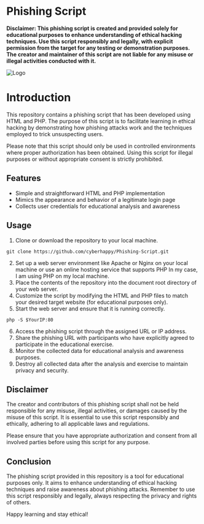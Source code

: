 # Phishing Script

**Disclaimer: This phishing script is created and provided solely for educational purposes to enhance understanding of
ethical hacking techniques. Use this script responsibly and legally, with explicit permission from the target for any
testing or demonstration purposes. The creator and maintainer of this script are not liable for any misuse or illegal
activities conducted with it.**

![Logo](https://b661725.smushcdn.com/661725/n1c9x4-content/uploads/2021/05/phishing.png?lossy=1&strip=1&webp=1)

# Introduction

This repository contains a phishing script that has been developed using HTML and PHP. The purpose of this script is to
facilitate learning in ethical hacking by demonstrating how phishing attacks work and the techniques employed to trick
unsuspecting users.

Please note that this script should only be used in controlled environments where proper authorization has been
obtained. Using this script for illegal purposes or without appropriate consent is strictly prohibited.

## Features

- Simple and straightforward HTML and PHP implementation
- Mimics the appearance and behavior of a legitimate login page
- Collects user credentials for educational analysis and awareness

## Usage

1. Clone or download the repository to your local machine.
<pre><code>git clone https://github.com/cyberhappy/Phishing-Script.git
</code></pre>
2. Set up a web server environment like Apache or Nginx on your local machine or use an online hosting service that
   supports PHP In my case, I am using PHP on my local machine.
3. Place the contents of the repository into the document root directory of your web server.
4. Customize the script by modifying the HTML and PHP files to match your desired target website (for educational
   purposes only).
5. Start the web server and ensure that it is running correctly.
<pre><code>php -S $YourIP:80
</code></pre>
6. Access the phishing script through the assigned URL or IP address.
7. Share the phishing URL with participants who have explicitly agreed to participate in the educational exercise.
8. Monitor the collected data for educational analysis and awareness purposes.
9. Destroy all collected data after the analysis and exercise to maintain privacy and security.

## Disclaimer

The creator and contributors of this phishing script shall not be held responsible for any misuse, illegal activities,
or damages caused by the misuse of this script. It is essential to use this script responsibly and ethically, adhering
to all applicable laws and regulations.

Please ensure that you have appropriate authorization and consent from all involved parties before using this script
for any purpose.

## Conclusion

The phishing script provided in this repository is a tool for educational purposes only. It aims to enhance
understanding of ethical hacking techniques and raise awareness about phishing attacks. Remember to use this script
responsibly and legally, always respecting the privacy and rights of others.

Happy learning and stay ethical!
